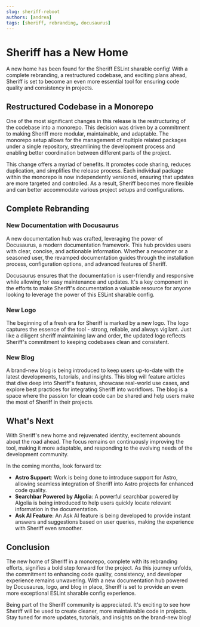 ```yaml
---
slug: sheriff-reboot
authors: [andrea]
tags: [sheriff, rebranding, docusaurus]
---
```


# Sheriff has a New Home

A new home has been found for the Sheriff ESLint sharable config! With a complete rebranding, a restructured codebase, and exciting plans ahead, Sheriff is set to become an even more essential tool for ensuring code quality and consistency in projects.

## Restructured Codebase in a Monorepo

One of the most significant changes in this release is the restructuring of the codebase into a monorepo. This decision was driven by a commitment to making Sheriff more modular, maintainable, and adaptable. The monorepo setup allows for the management of multiple related packages under a single repository, streamlining the development process and enabling better coordination between different parts of the project.

This change offers a myriad of benefits. It promotes code sharing, reduces duplication, and simplifies the release process. Each individual package within the monorepo is now independently versioned, ensuring that updates are more targeted and controlled. As a result, Sheriff becomes more flexible and can better accommodate various project setups and configurations.

## Complete Rebranding

### New Documentation with Docusaurus

A new documentation hub was crafted, leveraging the power of Docusaurus, a modern documentation framework. This hub provides users with clear, concise, and actionable information. Whether a newcomer or a seasoned user, the revamped documentation guides through the installation process, configuration options, and advanced features of Sheriff.

Docusaurus ensures that the documentation is user-friendly and responsive while allowing for easy maintenance and updates. It's a key component in the efforts to make Sheriff's documentation a valuable resource for anyone looking to leverage the power of this ESLint sharable config.

### New Logo

The beginning of a fresh era for Sheriff is marked by a new logo. The logo captures the essence of the tool - strong, reliable, and always vigilant. Just like a diligent sheriff maintaining law and order, the updated logo reflects Sheriff's commitment to keeping codebases clean and consistent.

### New Blog

A brand-new blog is being introduced to keep users up-to-date with the latest developments, tutorials, and insights. This blog will feature articles that dive deep into Sheriff's features, showcase real-world use cases, and explore best practices for integrating Sheriff into workflows. The blog is a space where the passion for clean code can be shared and help users make the most of Sheriff in their projects.

## What's Next

With Sheriff's new home and rejuvenated identity, excitement abounds about the road ahead. The focus remains on continuously improving the tool, making it more adaptable, and responding to the evolving needs of the development community.

In the coming months, look forward to:

- **Astro Support**: Work is being done to introduce support for Astro, allowing seamless integration of Sheriff into Astro projects for enhanced code quality.
- **Searchbar Powered by Algolia**: A powerful searchbar powered by Algolia is being introduced to help users quickly locate relevant information in the documentation.
- **Ask AI Feature**: An Ask AI feature is being developed to provide instant answers and suggestions based on user queries, making the experience with Sheriff even smoother.

## Conclusion

The new home of Sheriff in a monorepo, complete with its rebranding efforts, signifies a bold step forward for the project. As this journey unfolds, the commitment to enhancing code quality, consistency, and developer experience remains unwavering. With a new documentation hub powered by Docusaurus, logo, and blog in place, Sheriff is set to provide an even more exceptional ESLint sharable config experience.

Being part of the Sheriff community is appreciated. It's exciting to see how Sheriff will be used to create cleaner, more maintainable code in projects. Stay tuned for more updates, tutorials, and insights on the brand-new blog!

